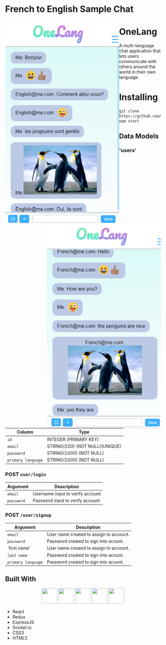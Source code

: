 
# French to English Sample Chat
  
  <img src="/public/French.PNG" align="left" />
  <img src="/public/English.PNG" align="right" />



# OneLang

A multi-language chat application that lets users communicate with others around the world in their own language.



# Installing


```
git clone https://github.com/bigal2331/3xtrinsic.git
npm start
```

## Data Models
### 'users'

| Column                | Type                	          |
|-----------------------|---------------------------------|
|`id`                   | INTEGER (PRIMARY KEY)           |
|`email`                | STRING(100) (NOT NULL)(UNIQUE)  |
|`password`             | STRING(1000) (NOT NULL)         |
|`primary language`     | STRING(1000) (NOT NULL)         |



### POST `user/login`

| Argument              | Description                                                                                 |
|-----------------------|---------------------------------------------------------------------------------------------|
| `email`            | Username input to verify account                                                            |
| `password`            | Password input to verify account                                                            |


### POST `/user/signup`

| Argument              | Description                                                                                 |
|-----------------------|---------------------------------------------------------------------------------------------|
| `email`               | User name created to assign to account.                                                     |
| `password`            | Password created to sign into acount.                                                       |
| `first name'          | User name created to assign to account.                                                     |
| `last name`           | Password created to sign into acount.                                                       |
| `primary language`    | Password created to sign into acount.                                                       |

## Built With

  <p style="text-align: center;">
    <img src="https://www.shareicon.net/data/512x512/2016/07/08/117367_logo_512x512.png" width="50px" height="50px"/>
    <img src="https://raw.githubusercontent.com/reactjs/redux/master/logo/logo.png" width="50px" height="50px"/>
    <img src="https://upload.wikimedia.org/wikipedia/commons/6/64/Expressjs.png" width="50px" height="50px"/>
    <img src="http://www.programwitherik.com/content/images/2017/01/socket-e1434850599985.png" width="50px" height="50px"/>
    <img src="https://upload.wikimedia.org/wikipedia/commons/thumb/1/10/CSS3_and_HTML5_logos_and_wordmarks.svg/2000px-CSS3_and_HTML5_logos_and_wordmarks.svg.png" width="50px" height="50px"/>
    
  </p>

* React 
* Redux 
* ExpressJS 
* Socket.io 
* CSS3
* HTML5

